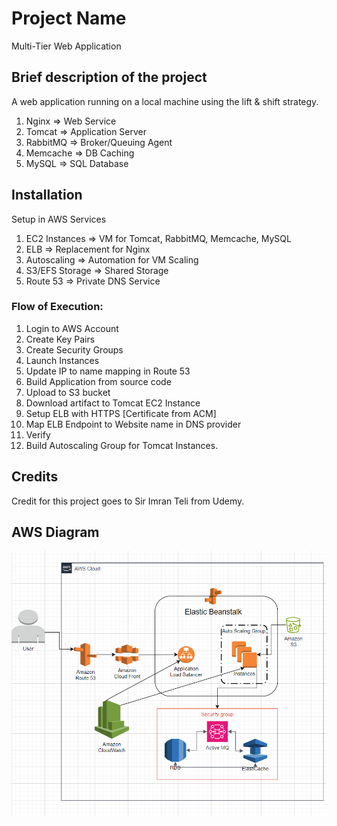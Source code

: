 # Project Name
Multi-Tier Web Application

## Brief description of the project
A web application running on a local machine using the lift & shift strategy.

1. Nginx => Web Service
2. Tomcat => Application Server
3. RabbitMQ => Broker/Queuing Agent
4. Memcache => DB Caching
5. MySQL => SQL Database

## Installation
Setup in AWS Services

1. EC2 Instances => VM for Tomcat, RabbitMQ, Memcache, MySQL
2. ELB => Replacement for Nginx
3. Autoscaling => Automation for VM Scaling
4. S3/EFS Storage => Shared Storage
5. Route 53 => Private DNS Service

### Flow of Execution:
1. Login to AWS Account
2. Create Key Pairs
3. Create Security Groups
4. Launch Instances
5. Update IP to name mapping in Route 53
6. Build Application from source code
7. Upload to S3 bucket
8. Download artifact to Tomcat EC2 Instance
9. Setup ELB with HTTPS [Certificate from ACM]
10. Map ELB Endpoint to Website name in DNS provider
11. Verify
12. Build Autoscaling Group for Tomcat Instances.

## Credits
Credit for this project goes to Sir Imran Teli from Udemy.

## AWS Diagram
![LiftAndShift](LiftAndShift.png)
